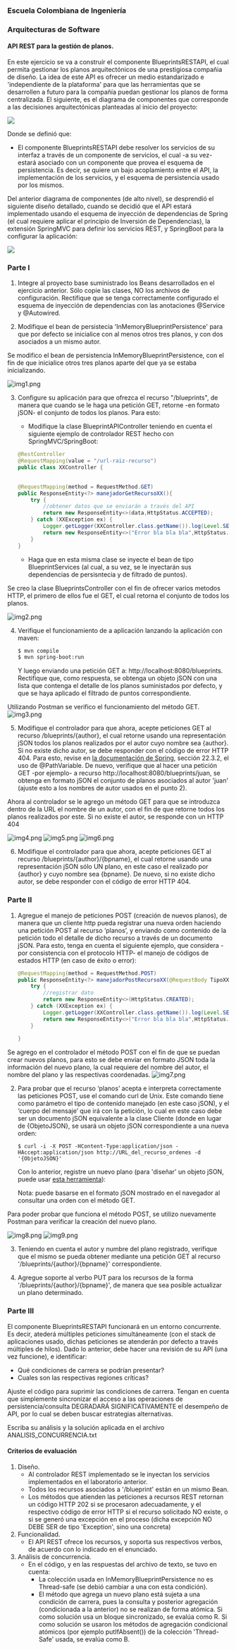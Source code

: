 ### Escuela Colombiana de Ingeniería

### Arquitecturas de Software



#### API REST para la gestión de planos.

En este ejercicio se va a construír el componente BlueprintsRESTAPI, el cual permita gestionar los planos arquitectónicos de una prestigiosa compañia de diseño. La idea de este API es ofrecer un medio estandarizado e 'independiente de la plataforma' para que las herramientas que se desarrollen a futuro para la compañía puedan gestionar los planos de forma centralizada.
El siguiente, es el diagrama de componentes que corresponde a las decisiones arquitectónicas planteadas al inicio del proyecto:

![](img/CompDiag.png)

Donde se definió que:

* El componente BlueprintsRESTAPI debe resolver los servicios de su interfaz a través de un componente de servicios, el cual -a su vez- estará asociado con un componente que provea el esquema de persistencia. Es decir, se quiere un bajo acoplamiento entre el API, la implementación de los servicios, y el esquema de persistencia usado por los mismos.

Del anterior diagrama de componentes (de alto nivel), se desprendió el siguiente diseño detallado, cuando se decidió que el API estará implementado usando el esquema de inyección de dependencias de Spring (el cual requiere aplicar el principio de Inversión de Dependencias), la extensión SpringMVC para definir los servicios REST, y SpringBoot para la configurar la aplicación:


![](img/ClassDiagram.png)

### Parte I

1. Integre al proyecto base suministrado los Beans desarrollados en el ejercicio anterior. Sólo copie las clases, NO los archivos de configuración. Rectifique que se tenga correctamente configurado el esquema de inyección de dependencias con las anotaciones @Service y @Autowired.

2. Modifique el bean de persistecia 'InMemoryBlueprintPersistence' para que por defecto se inicialice con al menos otros tres planos, y con dos asociados a un mismo autor.

Se modifico el bean de persistencia InMemoryBlueprintPersistence, con el fin de que inicialice otros tres planos aparte del que ya se estaba inicializando.

![img1.png](images/img1.png)

3. Configure su aplicación para que ofrezca el recurso "/blueprints", de manera que cuando se le haga una petición GET, retorne -en formato jSON- el conjunto de todos los planos. Para esto:

    * Modifique la clase BlueprintAPIController teniendo en cuenta el siguiente ejemplo de controlador REST hecho con SpringMVC/SpringBoot:

   ```java
   @RestController
   @RequestMapping(value = "/url-raiz-recurso")
   public class XXController {
   
       
   @RequestMapping(method = RequestMethod.GET)
   public ResponseEntity<?> manejadorGetRecursoXX(){
       try {
           //obtener datos que se enviarán a través del API
           return new ResponseEntity<>(data,HttpStatus.ACCEPTED);
       } catch (XXException ex) {
           Logger.getLogger(XXController.class.getName()).log(Level.SEVERE, null, ex);
           return new ResponseEntity<>("Error bla bla bla",HttpStatus.NOT_FOUND);
       }        
   }

   ```
    * Haga que en esta misma clase se inyecte el bean de tipo BlueprintServices (al cual, a su vez, se le inyectarán sus dependencias de persisntecia y de filtrado de puntos).

Se creo la clase BlueprintsController con el fin de ofrecer varios metodos HTTP, el primero de ellos fue el GET, el cual retorna el conjunto de todos los planos.

![img2.png](images/img2.png)

4. Verifique el funcionamiento de a aplicación lanzando la aplicación con maven:

   ```bash
   $ mvn compile
   $ mvn spring-boot:run
   
   ```
   Y luego enviando una petición GET a: http://localhost:8080/blueprints. Rectifique que, como respuesta, se obtenga un objeto jSON con una lista que contenga el detalle de los planos suministados por defecto, y que se haya aplicado el filtrado de puntos correspondiente.

Utilizando Postman se verifico el funcionamiento del método GET.
![img3.png](images/img3.png)

5. Modifique el controlador para que ahora, acepte peticiones GET al recurso /blueprints/{author}, el cual retorne usando una representación jSON todos los planos realizados por el autor cuyo nombre sea {author}. Si no existe dicho autor, se debe responder con el código de error HTTP 404. Para esto, revise en [la documentación de Spring](http://docs.spring.io/spring/docs/current/spring-framework-reference/html/mvc.html), sección 22.3.2, el uso de @PathVariable. De nuevo, verifique que al hacer una petición GET -por ejemplo- a recurso http://localhost:8080/blueprints/juan, se obtenga en formato jSON el conjunto de planos asociados al autor 'juan' (ajuste esto a los nombres de autor usados en el punto 2).

Ahora al controlador se le agrego un método GET para que se introduzca dentro de la URL el nombre de un autor, con el fin de que retorne todos los planos realizados por este.
Si no existe el autor, se responde con un HTTP 404

![img4.png](images/img4.png)
![img5.png](images/img5.png)
![img6.png](images/img6.png)

6. Modifique el controlador para que ahora, acepte peticiones GET al recurso /blueprints/{author}/{bpname}, el cual retorne usando una representación jSON sólo UN plano, en este caso el realizado por {author} y cuyo nombre sea {bpname}. De nuevo, si no existe dicho autor, se debe responder con el código de error HTTP 404.



### Parte II

1.  Agregue el manejo de peticiones POST (creación de nuevos planos), de manera que un cliente http pueda registrar una nueva orden haciendo una petición POST al recurso ‘planos’, y enviando como contenido de la petición todo el detalle de dicho recurso a través de un documento jSON. Para esto, tenga en cuenta el siguiente ejemplo, que considera -por consistencia con el protocolo HTTP- el manejo de códigos de estados HTTP (en caso de éxito o error):

    ```	java
    @RequestMapping(method = RequestMethod.POST)	
    public ResponseEntity<?> manejadorPostRecursoXX(@RequestBody TipoXX o){
        try {
            //registrar dato
            return new ResponseEntity<>(HttpStatus.CREATED);
        } catch (XXException ex) {
            Logger.getLogger(XXController.class.getName()).log(Level.SEVERE, null, ex);
            return new ResponseEntity<>("Error bla bla bla",HttpStatus.FORBIDDEN);            
        }        
     
    }
    ```	
Se agrego en el controlador el método POST con el fin de que se puedan crear nuevos planos, para esto se debe enviar en formato JSON toda la información del nuevo plano, la cual requiere del nombre del autor, el nombre del plano y las respectivas coordenadas.
![img7.png](images/img7.png)

2.  Para probar que el recurso ‘planos’ acepta e interpreta
    correctamente las peticiones POST, use el comando curl de Unix. Este
    comando tiene como parámetro el tipo de contenido manejado (en este
    caso jSON), y el ‘cuerpo del mensaje’ que irá con la petición, lo
    cual en este caso debe ser un documento jSON equivalente a la clase
    Cliente (donde en lugar de {ObjetoJSON}, se usará un objeto jSON correspondiente a una nueva orden:

    ```	
    $ curl -i -X POST -HContent-Type:application/json -HAccept:application/json http://URL_del_recurso_ordenes -d '{ObjetoJSON}'
    ```	

    Con lo anterior, registre un nuevo plano (para 'diseñar' un objeto jSON, puede usar [esta herramienta](http://www.jsoneditoronline.org/)):
    

    Nota: puede basarse en el formato jSON mostrado en el navegador al consultar una orden con el método GET.

Para poder probar que funciona el método POST, se utilizo nuevamente Postman para verificar la creación del nuevo plano.

![img8.png](images/img8.png)
![img9.png](images/img9.png)

3. Teniendo en cuenta el autor y numbre del plano registrado, verifique que el mismo se pueda obtener mediante una petición GET al recurso '/blueprints/{author}/{bpname}' correspondiente.

4. Agregue soporte al verbo PUT para los recursos de la forma '/blueprints/{author}/{bpname}', de manera que sea posible actualizar un plano determinado.


### Parte III

El componente BlueprintsRESTAPI funcionará en un entorno concurrente. Es decir, atederá múltiples peticiones simultáneamente (con el stack de aplicaciones usado, dichas peticiones se atenderán por defecto a través múltiples de hilos). Dado lo anterior, debe hacer una revisión de su API (una vez funcione), e identificar:

* Qué condiciones de carrera se podrían presentar?
* Cuales son las respectivas regiones críticas?

Ajuste el código para suprimir las condiciones de carrera. Tengan en cuenta que simplemente sincronizar el acceso a las operaciones de persistencia/consulta DEGRADARÁ SIGNIFICATIVAMENTE el desempeño de API, por lo cual se deben buscar estrategias alternativas.

Escriba su análisis y la solución aplicada en el archivo ANALISIS_CONCURRENCIA.txt

#### Criterios de evaluación

1. Diseño.
    * Al controlador REST implementado se le inyectan los servicios implementados en el laboratorio anterior.
    * Todos los recursos asociados a '/blueprint' están en un mismo Bean.
    * Los métodos que atienden las peticiones a recursos REST retornan un código HTTP 202 si se procesaron adecuadamente, y el respectivo código de error HTTP si el recurso solicitado NO existe, o si se generó una excepción en el proceso (dicha excepción NO DEBE SER de tipo 'Exception', sino una concreta)
2. Funcionalidad.
    * El API REST ofrece los recursos, y soporta sus respectivos verbos, de acuerdo con lo indicado en el enunciado.
3. Análisis de concurrencia.
    * En el código, y en las respuestas del archivo de texto, se tuvo en cuenta:
        * La colección usada en InMemoryBlueprintPersistence no es Thread-safe (se debió cambiar a una con esta condición).
        * El método que agrega un nuevo plano está sujeta a una condición de carrera, pues la consulta y posterior agregación (condicionada a la anterior) no se realizan de forma atómica. Si como solución usa un bloque sincronizado, se evalúa como R. Si como solución se usaron los métodos de agregación condicional atómicos (por ejemplo putIfAbsent()) de la colección 'Thread-Safe' usada, se evalúa como B.